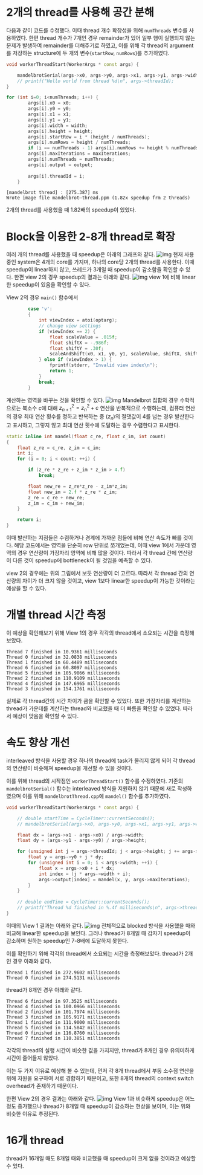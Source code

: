 # 2개의 thread를 사용해 공간 분해
다음과 같이 코드를 수정했다. 이때 thread 개수 확장성을 위해 `numThreads` 변수를 사용하였다. 한편 thread 개수가 7개인 경우 remainder가 있어 일부 행이 실행되지 않는 문제가 발생하여 remainder를 더해주기로 하였고, 이를 위해 각 thread의 argument를 저장하는 structure에 두 개의 변수(`startRow`, `numRows`)를 추가하였다. 
```cpp
void workerThreadStart(WorkerArgs * const args) {

    mandelbrotSerial(args->x0, args->y0, args->x1, args->y1, args->width, args->height, args->startRow, args->numRows, args->maxIterations, args->output);
    // printf("Hello world from thread %d\n", args->threadId);
}
```
```cpp
for (int i=0; i<numThreads; i++) {
        args[i].x0 = x0;
        args[i].y0 = y0;
        args[i].x1 = x1;
        args[i].y1 = y1;
        args[i].width = width;
        args[i].height = height;
        args[i].startRow = i * (height / numThreads);
        args[i].numRows = height / numThreads;
        if (i == numThreads - 1) args[i].numRows += height % numThreads; // last rows
        args[i].maxIterations = maxIterations;
        args[i].numThreads = numThreads;
        args[i].output = output;
        
        args[i].threadId = i;
    }
```
```
[mandelbrot thread] : [275.387] ms
Wrote image file mandelbrot—thread.ppm (1.82x speedup frm 2 threads)
```
2개의 thread를 사용했을 때 1.82배의 speedup이 있었다. 

# Block을 이용한 2-8개 thread로 확장
여러 개의 thread를 사용했을 때 speedup은 아래의 그래프와 같다. 
![img](./speedup.png) 
현재 사용중인 system은 4개의 core를 가지며, 하나의 core당 2개의 thread를 사용한다. 이때 speedup이 linear하지 않고, 쓰레드가 3개일 때 speedup이 감소함을 확인할 수 있다. 
한편 view 2의 경우 speedup의 결과는 아래와 같다. 
![img](./speedup_view2.png)
view 1에 비해 linear한 speedup이 있음을 확인할 수 있다. 

View 2의 경우 `main()` 함수에서
```cpp
        case 'v':
        {
            int viewIndex = atoi(optarg);
            // change view settings
            if (viewIndex == 2) {
                float scaleValue = .015f;
                float shiftX = -.986f;
                float shiftY = .30f;
                scaleAndShift(x0, x1, y0, y1, scaleValue, shiftX, shiftY);
            } else if (viewIndex > 1) {
                fprintf(stderr, "Invalid view index\n");
                return 1;
            }
            break;
        }
```
계산하는 영역을 바꾸는 것을 확인할 수 있다. 
![img](../handout-images/mandelbrot_viz.jpg)
Mandelbrot 집합의 경우 수학적으로는 복소수 $c$에 대해 $z_{n+1}^2=z_n^2+c$ 연산을 반복적으로 수행하는데, 컴퓨터 연산의 경우 최대 연산 횟수를 정하고 반복하는 중 $(z_n)$의 절댓값이 4를 넘는 경우 발산한다고 표시하고, 그렇지 않고 최대 연산 횟수에 도달하는 경우 수렴한다고 표시한다. 
```cpp
static inline int mandel(float c_re, float c_im, int count)
{
    float z_re = c_re, z_im = c_im;
    int i;
    for (i = 0; i < count; ++i) {

        if (z_re * z_re + z_im * z_im > 4.f)
            break;

        float new_re = z_re*z_re - z_im*z_im;
        float new_im = 2.f * z_re * z_im;
        z_re = c_re + new_re;
        z_im = c_im + new_im;
    }

    return i;
}
```
이때 발산하는 지점들은 수렴하거나 경계에 가까운 점들에 비해 연산 속도가 빠를 것이다. 해당 코드에서는 영역을 단순히 row 단위로 쪼개었는데, 이때 view 1에서 가운데 영역의 경우 연산량이 가장자리 영역에 비해 많을 것이다. 따라서 각 thread 간에 연산량이 다른 것이 speedup에 bottleneck이 될 것임을 예측할 수 있다. 

view 2의 경우에는 위의 그림에서 보듯 연산량이 더 고르다. 따라서 각 thread 간의 연산량의 차이가 더 크지 않을 것이고, view 1보다 linear한 speedup이 가능한 것이라는 예상을 할 수 있다. 

# 개별 thread 시간 측정
이 예상을 확인해보기 위해 View 1의 경우 각각의 thread에서 소요되는 시간을 측정해보았다. 
```
Thread 7 finished in 10.9361 milliseconds
Thread 0 finished in 32.0838 milliseconds
Thread 1 finished in 60.4489 milliseconds
Thread 6 finished in 60.8097 milliseconds
Thread 5 finished in 105.9866 milliseconds
Thread 2 finished in 110.9109 milliseconds
Thread 4 finished in 147.6965 milliseconds
Thread 3 finished in 154.1761 milliseconds
```
실제로 각 thread간의 시간 차이가 큼을 확인할 수 있었다. 또한 가장자리를 계산하는 thread가 가운데를 계산하는 thread와 비교했을 때 더 빠름을 확인할 수 있었다. 따라서 예상이 맞음을 확인할 수 있다. 

# 속도 향상 개선
interleaved 방식을 사용할 경우 하나의 thread에 task가 몰리지 않게 되어 각 thread의 연산량이 비슷해져 speedup을 개선할 수 있을 것이다. 

이를 위해 thread의 시작점인 `workerThreadStart()` 함수를 수정하였다. 기존의 `mandelbrotSerial()` 함수는 interleaved 방식을 지원하지 않기 때문에 새로 작성하였으며 이를 위해 `mandelbrotThread.cpp`에 `mandel()` 함수를 추가하였다. 
```cpp
void workerThreadStart(WorkerArgs * const args) {

    // double startTime = CycleTimer::currentSeconds();
    // mandelbrotSerial(args->x0, args->y0, args->x1, args->y1, args->width, args->height, args->startRow, args->numRows, args->maxIterations, args->output);

    float dx = (args->x1 - args->x0) / args->width;
    float dy = (args->y1 - args->y0) / args->height;

    for (unsigned int j = args->threadId; j < args->height; j += args->numThreads) {
        float y = args->y0 + j * dy;
        for (unsigned int i = 0; i < args->width; ++i) {
            float x = args->x0 + i * dx;
            int index = (j * args->width + i);
            args->output[index] = mandel(x, y, args->maxIterations);
        }
    }
    
    // double endTime = CycleTimer::currentSeconds();
    // printf("Thread %d finished in %.4f milliseconds\n", args->threadId, (endTime - startTime) * 1000);
}
```

이때의 View 1 결과는 아래와 같다. 
![img](./speedup_interleaved.png)
전체적으로 blocked 방식을 사용했을 때와 비교해 linear한 speedup을 보인다. 그러나 thread가 8개일 때 갑자기 speedup이 감소하며 원하는 speedup인 7-8배에 도달하지 못한다. 

이를 확인하기 위해 각각의 thread에서 소요되는 시간을 측정해보았다. 
thread가 2개인 경우 아래와 같다. 
```
Thread 1 finished in 272.9602 milliseconds
Thread 0 finished in 274.5131 milliseconds
```
thread가 8개인 경우 아래와 같다. 
```
Thread 6 finished in 97.3525 milliseconds
Thread 4 finished in 100.0966 milliseconds
Thread 2 finished in 101.7974 milliseconds
Thread 3 finished in 105.9171 milliseconds
Thread 1 finished in 111.9000 milliseconds
Thread 5 finished in 114.5842 milliseconds
Thread 0 finished in 116.8760 milliseconds
Thread 7 finished in 110.3851 milliseconds
```
각각의 thread의 실행 시간이 비슷한 값을 가지지만, thread가 8개인 경우 유의미하게 시간이 줄어들지 않았다. 

이는 두 가지 이유로 예상해 볼 수 있는데, 먼저 각 8개 thread에서 부동 소수점 연산을 위해 자원을 요구하여 서로 경합하기 때문이고, 또한 8개의 thread의 context switch overhead가 존재하기 때문이다. 

한편 View 2의 경우 결과는 아래와 같다. 
![img](./speedup_view2_interleaved.png)
View 1과 비슷하게 speedup은 어느 정도 증가했으나 thread가 8개일 때 speedup이 감소하는 현상을 보이며, 이는 위와 비슷한 이유로 추정된다. 

# 16개 thread
thread가 16개일 때도 8개일 때와 비교했을 때 speedup이 크게 없을 것이라고 예상할 수 있다. 